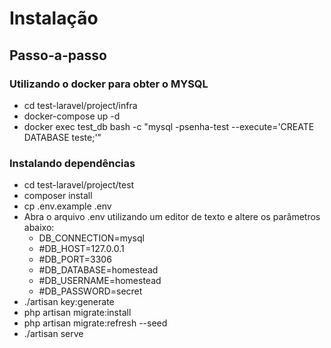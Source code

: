 # Instalação

## Passo-a-passo

### Utilizando o docker para obter o MYSQL
* cd test-laravel/project/infra
* docker-compose up -d
* docker exec test_db bash -c "mysql -psenha-test --execute='CREATE DATABASE teste;'"


### Instalando dependências
* cd test-laravel/project/test
* composer install
* cp .env.example .env
* Abra o arquivo .env utilizando um editor de texto e altere os parâmetros abaixo:
	* DB_CONNECTION=mysql
	* #DB_HOST=127.0.0.1
	* #DB_PORT=3306
	* #DB_DATABASE=homestead
	* #DB_USERNAME=homestead
	* #DB_PASSWORD=secret
* ./artisan key:generate
* php artisan migrate:install
* php artisan migrate:refresh --seed
* ./artisan serve